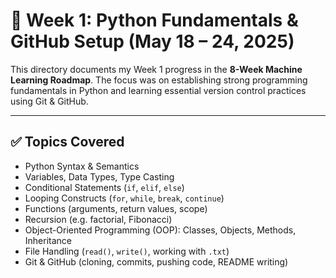 # 📘 Week 1: Python Fundamentals & GitHub Setup (May 18 – 24, 2025)

This directory documents my Week 1 progress in the **8-Week Machine Learning Roadmap**. The focus was on establishing strong programming fundamentals in Python and learning essential version control practices using Git & GitHub.

---

## ✅ Topics Covered

- Python Syntax & Semantics
- Variables, Data Types, Type Casting
- Conditional Statements (`if`, `elif`, `else`)
- Looping Constructs (`for`, `while`, `break`, `continue`)
- Functions (arguments, return values, scope)
- Recursion (e.g. factorial, Fibonacci)
- Object-Oriented Programming (OOP): Classes, Objects, Methods, Inheritance
- File Handling (`read()`, `write()`, working with `.txt`)
- Git & GitHub (cloning, commits, pushing code, README writing)
